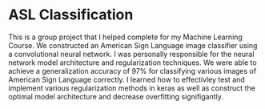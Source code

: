 # ASL Classification
This is a group project that I helped complete for my Machine Learning Course. We constructed an American Sign Language image classifier using a convolutional neural network. I was personally responsible for the neural network model architecture and regularization techniques. We were able to achieve a generalization accuracy of 97% for classifying various images of American Sign Language correctly. I learned how to effectivley test and implement various regularization methods in keras as well as construct the optimal model architecture and decrease overfitting signifigantly.
